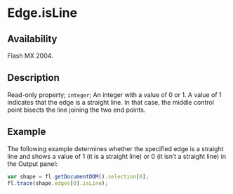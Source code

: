 # Edge.isLine

## Availability

Flash MX 2004.

## Description

Read-only property; `integer`; An integer with a value of 0 or 1. A value of 1 indicates that the edge is a straight line. In that case, the middle control point bisects the line joining the two end points.

## Example

The following example determines whether the specified edge is a straight line and shows a value of 1 (it is a straight line) or 0 (it isn’t a straight line) in the Output panel:

```javascript
var shape = fl.getDocumentDOM().selection[0];
fl.trace(shape.edges[0].isLine);
```
